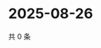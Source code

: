# 2025-08-26

共 0 条

<!-- BEGIN ZHIHUVIDEO -->
<!-- 最后更新时间 Tue Aug 26 2025 11:36:59 GMT+0800 (China Standard Time) -->

<!-- END ZHIHUVIDEO -->
